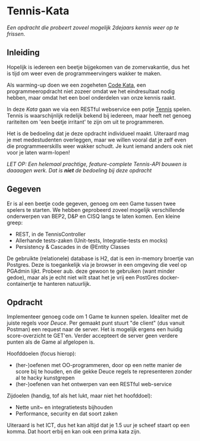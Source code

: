 # Tennis-Kata
*Een opdracht die probeert zoveel mogelijk 2dejaars kennis weer op te frissen.*

## Inleiding

Hopelijk is iedereen een beetje bijgekomen van de zomervakantie, dus het is tijd om weer even de programmeervingers wakker te maken.

Als warming-up doen we een zogeheten [Code Kata](https://en.wikipedia.org/wiki/Kata#Outside_martial_arts), een programmeeropdracht
niet zozeer omdat we het eindresultaat nodig hebben, maar omdat het een boel onderdelen van onze kennis raakt.

In deze *Kata* gaan we via een RESTful webservice een potje [Tennis](https://en.wikipedia.org/wiki/Tennis_scoring_system) spelen. 
Tennis is waarschijnlijk redelijk bekend bij iedereen, maar heeft net genoeg rariteiten om 'een beetje irritant' te zijn om
uit te programmeren.

Het is de bedoeling dat je deze opdracht individueel maakt. Uiteraard mag je met medestudenten overleggen, maar we willen vooral dat 
je zelf even die programmeerskills weer wakker schudt. Je kunt iemand anders ook niet voor je laten warm-lopen!

*LET OP: Een helemaal prachtige, feature-complete Tennis-API bouwen is daaaagen werk. Dat is **niet** de bedoeling bij deze opdracht*

## Gegeven

Er is al een beetje code gegeven, genoeg om een Game tussen twee spelers te starten. We hebben geprobeerd zoveel mogelijk
verschillende onderwerpen van BEP2, D&P en CISQ langs te laten komen. Een kleine greep:

* REST, in de TennisController
* Allerhande tests-zaken (Unit-tests, Integratie-tests en mocks)
* Persistency & Cascades in de @Entity Classes

De gebruikte (relationele) database is H2, dat is een in-memory broertje van Postgres. Deze is toegankelijk via
je browser in een omgeving die veel op PGAdmin lijkt. Probeer aub. deze gewoon te gebruiken (want minder gedoe),
maar als je echt niet wilt staat het je vrij een PostGres docker-containertje te hanteren natuurlijk.

## Opdracht

Implementeer genoeg code om 1 Game te kunnen spelen. Idealiter met de juiste regels voor *Deuce*.
Per gemaakt punt stuurt "de client" (dus vanuit Postman) een request naar de server. 
Het is mogelijk ergens een huidig score-overzicht te GET'en. Verder accepteert de server geen verdere punten
als de Game al afgelopen is.

Hoofddoelen (focus hierop):
* (her-)oefenen met OO-programmeren, door op een nette manier de score bij te houden, en die gekke Deuce regels te 
representeren zonder al te hacky kunstgrepen
* (her-)oefenen van het ontwerpen van een RESTful web-service

Zijdoelen (handig, tof als het lukt, maar niet het hoofddoel):
* Nette unit~ en integratietests bijhouden
* Performance, security en dat soort zaken

Uiteraard is het ICT, dus het kan altijd dat je 1.5 uur je scheef staart op een komma. Dat hoort erbij en kan ook een
prima kata zijn.
